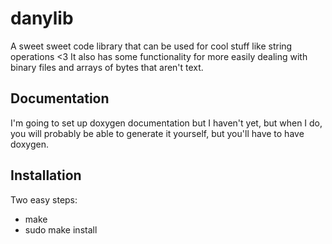 # danylib
A sweet sweet code library that can be used for cool stuff like string operations &lt;3
It also has some functionality for more easily dealing with binary files and arrays of bytes that aren't text.

## Documentation
I'm going to set up doxygen documentation but I haven't yet, but when I do, you will probably be able to generate it yourself,
but you'll have to have doxygen.

## Installation
Two easy steps:
 - make
 - sudo make install
